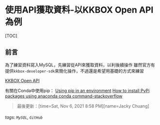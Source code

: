 使用API獲取資料-以KKBOX Open API為例
===
[TOC]

前言
---

為了練習資料寫入MySQL，先練習從API來獲取資料，以利後續操作
雖然官方有提供`kkbox-developer-sdk`來簡化操作，不過還是希望用基礎的方式來練習

[KKBOX Open API](https://docs-zhtw.kkbox.codes/#overview--%E4%BB%8B%E7%B4%B9)

有關在Conda中使用pip：
[Using pip in an environment](https://docs.conda.io/projects/conda/en/latest/user-guide/tasks/manage-environments.html#using-pip-in-an-environment)
[How to install PyPi packages using anaconda conda command-stackoverflow](https://stackoverflow.com/questions/29286624/how-to-install-pypi-packages-using-anaconda-conda-command)

> 最後更新：[time=Sat, Nov 6, 2021 8:58 PM][name=Jacky Chuang]



###### tags: `MySQL`, `GitHub`